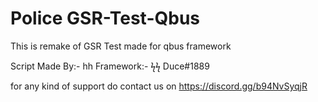 # Police GSR-Test-Qbus

This is remake of GSR Test made for qbus framework

Script Made By:- hh Framework:- ϟϟ Duce#1889

for any kind of support do contact us on https://discord.gg/b94NvSyqjR
